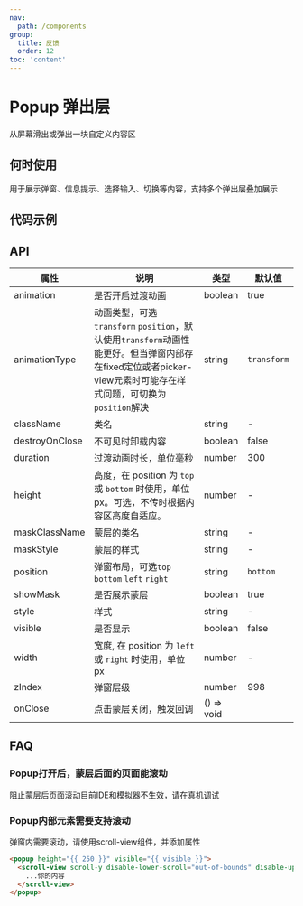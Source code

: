 ```yaml
---
nav:
  path: /components
group:
  title: 反馈
  order: 12
toc: 'content'
---
```


# Popup 弹出层
从屏幕滑出或弹出一块自定义内容区
## 何时使用
用于展示弹窗、信息提示、选择输入、切换等内容，支持多个弹出层叠加展示

## 代码示例
<code src='pages/Popup/index'></code>

## API

| 属性 | 说明 | 类型 | 默认值 |
| -----|-----|-----|-----|
| animation | 是否开启过渡动画 | boolean | true |  
| animationType | 动画类型，可选`transform` `position`，默认使用`transform`动画性能更好。但当弹窗内部存在fixed定位或者picker-view元素时可能存在样式问题，可切换为`position`解决 | string | `transform` |  
| className | 类名 | string | - | 
| destroyOnClose | 不可见时卸载内容 | boolean | false | 
| duration | 过渡动画时长，单位毫秒 | number | 300 | 
| height | 高度，在 position 为 `top` 或 `bottom` 时使用，单位px。可选，不传时根据内容区高度自适应。 | number | - | 
| maskClassName | 蒙层的类名 | string | - | 
| maskStyle | 蒙层的样式 | string | - | 
| position | 弹窗布局，可选`top` `bottom` `left` `right` | string | `bottom` | 
| showMask | 是否展示蒙层 | boolean | true |
| style | 样式 | string | - |
| visible |  是否显示 | boolean | false | 
| width | 宽度, 在 position 为 `left` 或 `right` 时使用，单位px | number | - | 
| zIndex | 弹窗层级 | number | 998 | 
| onClose | 点击蒙层关闭，触发回调 | () => void |

## FAQ
### Popup打开后，蒙层后面的页面能滚动
阻止蒙层后页面滚动目前IDE和模拟器不生效，请在真机调试

### Popup内部元素需要支持滚动
弹窗内需要滚动，请使用scroll-view组件，并添加属性
```html
<popup height="{{ 250 }}" visible="{{ visible }}">
  <scroll-view scroll-y disable-lower-scroll="out-of-bounds" disable-upper-scroll="out-of-bounds">
    ...你的内容
  </scroll-view>
</popup>
```





